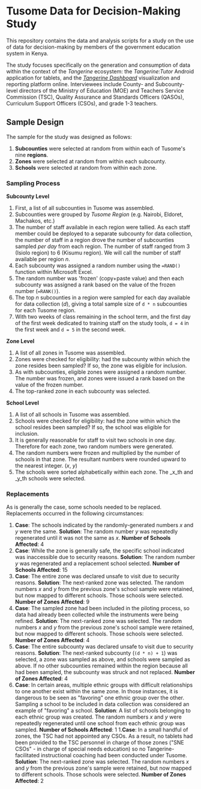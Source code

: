 # Tusome Data for Decision-Making Study

This repository contains the data and analysis scripts for a study on the use of data for decision-making by members of the government education system in Kenya.

The study focuses specifically on the generation and consumption of data within the context of the _Tangerine_ ecosystem: the _Tangerine:Tutor_ Android application for tablets, and the [_Tangerine Dashboard_](http://tools.tusome.tangerinecentral.org/_csv/report/group-national_tablet_program/00b0a09a-2a9f-baca-2acb-c6264d4247cb,c835fc38-de99-d064-59d3-e772ccefcf7d/2018/9/ep8yqMKT.html#tutor) visualization and reporting platform online.  Interviewees include County- and Subcounty-level directors of the Ministry of Education (MOE) and Teachers Service Commission (TSC), Quality Assurance and Standards Officers (QASOs), Curriculum Support Officers (CSOs), and grade 1-3 teachers.

## Sample Design

The sample for the study was designed as follows:

1. **Subcounties** were selected at random from within each of Tusome's nine **regions**.
1. **Zones** were selected at random from within each subcounty.
1. **Schools** were selected at random from within each zone.

### Sampling Process

**Subcounty Level**
1. First, a list of all subcounties in Tusome was assembled.
1. Subcounties were grouped by _Tusome Region_ (e.g. Nairobi, Eldoret, Machakos, etc.)
1. The number of staff available in each region were tallied. As each staff member could be deployed to a separate subcounty for data collection, the number of staff in a region drove the number of subcounties sampled _per day_ from each region. The number of staff ranged from 3 (Isiolo region) to 6 (Kisumu region). We will call the number of staff available per region _n_.
1. Each subcounty was assigned a random number  using the `=RAND()` function within Microsoft Excel.
1. The random number was 'frozen' (copy+paste value) and then each subcounty was assigned a rank based on the value of the frozen number (`=RANK()`).
1. The top _n_ subcounties in a region were sampled for each day available for data collection (_d_), giving a total sample size of `d * n` subcounties for each Tusome region.
1. With two weeks of class remaining in the school term, and the first day of the first week dedicated to training staff on the study tools, `d = 4` in the first week and `d = 5` in the second week.

**Zone Level**
1. A list of all zones in Tusome was assembled.
1. Zones were checked for eligibility: had the subcounty within which the zone resides been sampled? If so, the zone was eligible for inclusion.
1. As with subcounties, eligible zones were assigned a random number. The number was frozen, and zones were issued a rank based on the value of the frozen number.
1. The top-ranked zone in each subcounty was selected.

**School Level**
1. A list of all schools in Tusome was assembled.
1. Schools were checked for eligibility: had the zone within which the school resides been sampled? If so, the school was eligible for inclusion.
1. It is generally reasonable for staff to visit two schools in one day. Therefore for each zone, two random numbers were generated.
1. The random numbers were frozen and multiplied by the number of schools in that zone. The resultant numbers were rounded upward to the nearest integer. (_x_, _y_)
1. The schools were sorted alphabetically within each zone. The _x_th and _y_th schools were selected.

### Replacements

As is generally the case, some schools needed to be replaced. Replacements occurred in the following circumstances:

1. **Case**: The schools indicated by the randomly-generated numbers _x_ and _y_ were the same. **Solution**: The random number _y_ was repeatedly regenerated until it was not the same as _x_. **Number of Schools Affected**: 4
1. **Case**: While the zone is generally safe, the specific school indicated was inaccessible due to security reasons. **Solution**: The random number _y_ was regenerated and a replacement school selected. **Number of Schools Affected**: 15
1. **Case**: The entire zone was declared unsafe to visit due to security reasons. **Solution**: The next-ranked zone was selected. The random numbers _x_ and _y_ from the previous zone's school sample were retained, but now mapped to different schools. Those schools were selected. **Number of Zones Affected**: 9 
1. **Case**: The sampled zone had been included in the piloting process, so data had already been collected while the instruments were being refined. **Solution**: The next-ranked zone was selected. The random numbers _x_ and _y_ from the previous zone's school sample were retained, but now mapped to different schools. Those schools were selected. **Number of Zones Affected**: 4
1. **Case**: The entire subcounty was declared unsafe to visit due to security reasons. **Solution**: The next-ranked subcounty (`(d * n) + 1`) was selected, a zone was sampled as above, and schools were sampled as above. If no other subcounties remained within the region because all had been sampled, the subcounty was struck and not replaced. **Number of Zones Affected**: 4
1. **Case**: In certain areas, multiple ethnic groups with difficult relationships to one another exist within the same zone. In those instances, it is dangerous to be seen as "favoring" one ethnic group over the other. Sampling a school to be included in data collection was considered an example of "favoring" a school. **Solution**: A list of schools belonging to each ethnic group was created. The random numbers _x_ and _y_ were repeatedly regenerated until one school from each ethnic group was sampled. **Number of Schools Affected**: 1
1.**Case**: In a small handful of zones, the TSC had not appointed any CSOs. As a result, no tablets had been provided to the TSC personnel in charge of those zones ("SNE CSOs" - in charge of special needs education) so no Tangerine-facilitated instructional coaching had been conducted under Tusome. **Solution**: The next-ranked zone was selected. The random numbers _x_ and _y_ from the previous zone's sample were retained, but now mapped to different schools. Those schools were selected. **Number of Zones Affected**: 2







